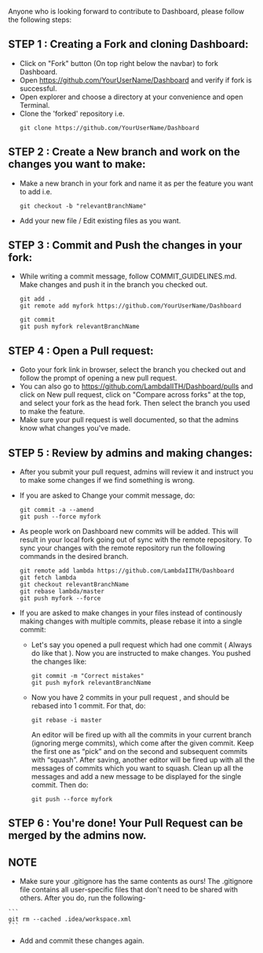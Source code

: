 Anyone who is looking forward to contribute to Dashboard, please follow the following steps: 

## STEP 1 : Creating a Fork and cloning Dashboard:
* Click on "Fork" button (On top right below the navbar) to fork Dashboard.
* Open https://github.com/YourUserName/Dashboard and verify if fork is successful.
* Open explorer and choose a directory at your convenience and open Terminal.
* Clone the 'forked' repository i.e.
  ```
  git clone https://github.com/YourUserName/Dashboard 
  ```
  
## STEP 2 : Create a New branch and work on the changes you want to make:
* Make a new branch in your fork and name it as per the feature you want to add i.e.
  ```
  git checkout -b "relevantBranchName"
  ```
* Add your new file / Edit existing files as you want. 

## STEP 3 : Commit and Push the changes in your fork:

 * While writing a commit message, follow COMMIT_GUIDELINES.md. Make changes and push it in the branch you checked out. 

 
   ```
   git add .
   git remote add myfork https://github.com/YourUserName/Dashboard

   git commit  
   git push myfork relevantBranchName
   ```

## STEP 4 : Open a Pull request:
  * Goto your fork link in browser, select the branch you checked out and follow the prompt of opening a new pull request.
  * You can also go to https://github.com/LambdaIITH/Dashboard/pulls and click on New pull request, click on "Compare across forks" at the top, and select your fork as the head fork. Then select the branch you used to make the feature.
  * Make sure your pull request is well documented, so that the admins know what changes you've made. 

## STEP 5 : Review by admins and making changes:
  * After you submit your pull request, admins will review it and instruct you to make some changes if we find something is wrong.
  * If you are asked to Change your commit message, do:
    ```
    git commit -a --amend
    git push --force myfork    
    ```
  * As people work on Dashboard new commits will be added. This will result in your local fork going out of sync with the remote repository. To sync your changes with the remote repository run the following commands in the desired branch.  
    ```
    git remote add lambda https://github.com/LambdaIITH/Dashboard
    git fetch lambda
    git checkout relevantBranchName
    git rebase lambda/master
    git push myfork --force
    ```
  
  * If you are asked to make changes in your files instead of continously making changes with multiple commits, please rebase it into a single commit:
    * Let's say you opened a pull request which had one commit ( Always do like that ). Now you are instructed to make changes. You pushed the changes like:

      ```
      git commit -m "Correct mistakes"
      git push myfork relevantBranchName
      ```
    * Now you have 2 commits in your pull request , and should be rebased into 1 commit. For that, do:
    
      ```
      git rebase -i master
      ```
      
      An editor will be fired up with all the commits in your current branch (ignoring merge commits), which come after the given commit. Keep the first one as “pick” and on the second and subsequent commits with “squash”. After saving, another editor will be fired up with all the messages of commits which you want to squash. Clean up all the messages and add a new message to be displayed for the single commit.
      Then do:

      ```
      git push --force myfork
      ```
      
 ## STEP 6 : You're done! Your Pull Request can be merged by the admins now. 

 ## NOTE
   * Make sure your .gitignore has the same contents as ours! The .gitignore file contains all user-specific files that don't need to be shared with others. After you do, run the following- 

 	```
 	git rm --cached .idea/workspace.xml
 	```
   * Add and commit these changes again.